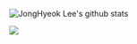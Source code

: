 ![JongHyeok Lee's github stats](https://github-readme-stats.vercel.app/api?username=JONGHYEOKLEEE&show_icons=true&theme=synthwave)


<img src="https://img.shields.io/badge/.NET-#512BD4?style=flat-square&logo=.NET&logoColor=black"/></a>
